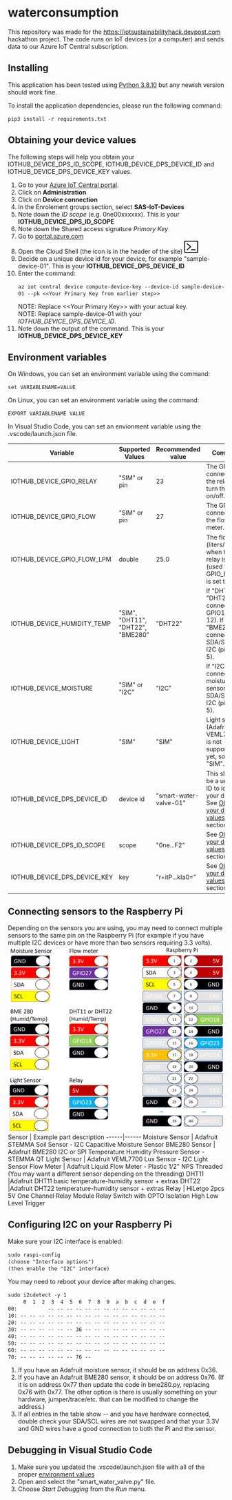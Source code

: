 # waterconsumption
This repository was made for the https://iotsustainabilityhack.devpost.com hackathon project.  The code runs on IoT devices (or a computer) and sends data to our Azure IoT Central subscription.

## Installing
This application has been tested using [Python 3.8.10](https://www.python.org/downloads/) but any newish version should work fine.<p>
To install the application dependencies, please run the following command:
```
pip3 install -r requirements.txt
```

## Obtaining your device values
The following steps will help you obtain your IOTHUB_DEVICE_DPS_ID_SCOPE, IOTHUB_DEVICE_DPS_DEVICE_ID and IOTHUB_DEVICE_DPS_DEVICE_KEY values.
1. Go to your [Azure IoT Central portal](https://waterconsumption.azureiotcentral.com/admin/device-connection).
1. Click on **Administration**
1. Click on **Device connection**
1. In the Enrolement groups section, select **SAS-IoT-Devices**
1. Note down the *ID scope* (e.g. 0ne00xxxxxx).  This is your **IOTHUB_DEVICE_DPS_ID_SCOPE**
1. Note down the Shared access signature *Primary Key*
1. Go to [portal.azure.com](https://portal.azure.com/#home)
1. Open the Cloud Shell (the icon is in the header of the site)
<svg width=32 height=32 viewBox="0 0 16 16" class="" role="presentation" focusable="false" xmlns:svg="http://www.w3.org/2000/svg" xmlns:xlink="http://www.w3.org/1999/xlink" id="FxSymbol0-005" data-type="333"><g><title></title><path d="M15 2v12H1V2h14m1-1H0v14h16V1z"></path><path d="M12.5 12h-4c-.3 0-.5-.2-.5-.5s.2-.5.5-.5h4c.3 0 .5.2.5.5s-.2.5-.5.5zM7.8 8.1s0-.1 0 0v-.5L3.7 4.3c-.2-.2-.5-.2-.7 0-.2.3-.1.6.1.7l3.5 3-3.5 3c-.2.2-.2.5-.1.7.1.1.2.2.4.2.1 0 .2 0 .3-.1l3.9-3.3v-.1c.2-.2.2-.2.2-.3 0 .1 0 0 0 0z"></path></g></svg>
1. Decide on a unique device id for your device, for example "sample-device-01".  This is your **IOTHUB_DEVICE_DPS_DEVICE_ID**
1. Enter the command:
    ```
    az iot central device compute-device-key --device-id sample-device-01 --pk <<Your Primary Key from earlier step>>
    ```
    NOTE: Replace &lt;&lt;Your Primary Key&gt;&gt; with your actual key.<br/>
    NOTE: Replace sample-device-01 with your *IOTHUB_DEVICE_DPS_DEVICE_ID*.
1. Note down the output of the command.  This is your **IOTHUB_DEVICE_DPS_DEVICE_KEY**

## Environment variables
On Windows, you can set an environment variable using the command:
```
set VARIABLENAME=VALUE
```

On Linux, you can set an environment variable using the command:
```
EXPORT VARIABLENAME VALUE
```

In Visual Studio Code, you can set an envionment variable using the .vscode/launch.json file.  


Variable | Supported Values | Recommended value | Comment
------|------|-------|-----
IOTHUB_DEVICE_GPIO_RELAY | "SIM" or pin | 23 | The GPIO pin connected to the relay to turn the water on/off.
IOTHUB_DEVICE_GPIO_FLOW | "SIM" or pin | 27 | The GPIO pin connected to the flow meter.
IOTHUB_DEVICE_GPIO_FLOW_LPM | double | 25.0 | The flow rate (liters/minute) when the relay is on (used when GPIO_FLOW is set to SIM).
IOTHUB_DEVICE_HUMIDITY_TEMP | "SIM", "DHT11", "DHT22", "BME280" | "DHT22" | If "DHT11" or "DHT22" connect to GPIO18 (pin 12).  If "BME280" connect to SDA/SCL of I2C (pins 3 & 5).
IOTHUB_DEVICE_MOISTURE | "SIM" or "I2C" | "I2C" | If "I2C" connect moisture sensor to SDA/SCL of I2C (pins 3 & 5).
IOTHUB_DEVICE_LIGHT | "SIM" | "SIM" | Light sensor (Adafruit VEML7700) is not supported yet, so use "SIM".
IOTHUB_DEVICE_DPS_DEVICE_ID | device id | "smart-water-valve-01" | This should be a unique ID to identify your device.  See [Obtaining your device values](#obtaining-your-device-values) section.
IOTHUB_DEVICE_DPS_ID_SCOPE | scope | "0ne...F2" | See [Obtaining your device values](#obtaining-your-device-values) section.
IOTHUB_DEVICE_DPS_DEVICE_KEY | key | "r+itP...kIa0=" | See [Obtaining your device values](#obtaining-your-device-values) section.

## Connecting sensors to the Raspberry Pi
Depending on the sensors you are using, you may need to connect multiple 
sensors to the same pin on the Raspberry Pi (for example if you have multiple I2C devices or have more than two sensors requiring 3.3 volts).
![](./docs/PiPinOut.png)
Sensor | Example part description
------|------
Moisture Sensor | Adafruit STEMMA Soil Sensor - I2C Capacitive Moisture Sensor
BME280 Sensor | Adafruit BME280 I2C or SPI Temperature Humidity Pressure Sensor - STEMMA QT
Light Sensor | Adafruit VEML7700 Lux Sensor - I2C Light Sensor
Flow Meter | Adafruit Liquid Flow Meter - Plastic 1/2" NPS Threaded  (You may want a different sensor depending on the threading)
DHT11 |Adafruit DHT11 basic temperature-humidity sensor + extras
DHT22 |Adafruit DHT22 temperature-humidity sensor + extras
Relay | HiLetgo 2pcs 5V One Channel Relay Module Relay Switch with OPTO Isolation High Low Level Trigger

## Configuring I2C on your Raspberry Pi

Make sure your I2C interface is enabled:
```
sudo raspi-config
(choose "Interface options")
(then enable the "I2C" interface)
```
You may need to reboot your device after making changes.

```
sudo i2cdetect -y 1
     0  1  2  3  4  5  6  7  8  9  a  b  c  d  e  f
00:          -- -- -- -- -- -- -- -- -- -- -- -- --
10: -- -- -- -- -- -- -- -- -- -- -- -- -- -- -- --
20: -- -- -- -- -- -- -- -- -- -- -- -- -- -- -- --
30: -- -- -- -- -- -- 36 -- -- -- -- -- -- -- -- --
40: -- -- -- -- -- -- -- -- -- -- -- -- -- -- -- --
50: -- -- -- -- -- -- -- -- -- -- -- -- -- -- -- --
60: -- -- -- -- -- -- -- -- -- -- -- -- -- -- -- --
70: -- -- -- -- -- -- 76 --
```
1. If you have an Adafruit moisture sensor, it should be on address 0x36.
1. If you have an Adafruit BME280 sensor, it should be on address 0x76.  (If it is on address 0x77 then update the code in bme280.py, replacing 0x76 with 0x77.  The other option is there is usually something on your hardware, jumper/trace/etc. that can be modified to change the address.)
1. If all entries in the table show -- and you have hardware connected, double check your SDA/SCL wires are not swapped and that your 3.3V and GND wires have a good connection to both the Pi and the sensor.

## Debugging in Visual Studio Code
1. Make sure you updated the .vscode\launch.json file with all of the proper [environment values](#environment-variables)
1. Open and select the "smart_water_valve.py" file.
1. Choose *Start Debugging* from the *Run* menu.

